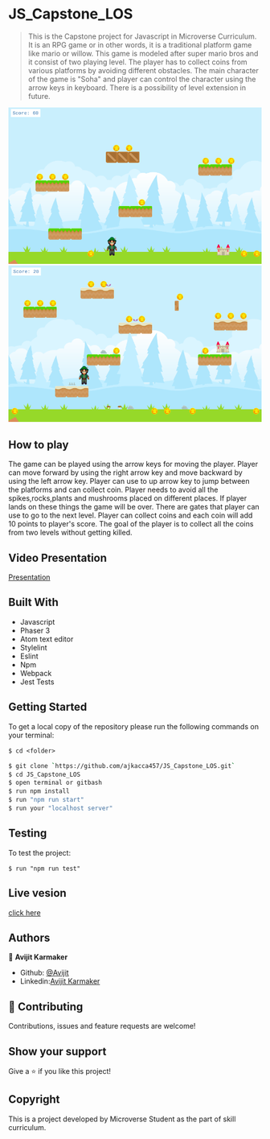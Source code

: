 # JS_Capstone_LOS

> This is the Capstone project for Javascript in Microverse Curriculum. It is an RPG game or in other words, it is a traditional platform game like mario or willow. This game is modeled after super mario bros and it consist of two playing level. The player has to collect coins from various platforms by avoiding different obstacles. The main character of the game is "Soha" and player can control the character using the arrow keys in keyboard. There is a possibility of level extension in future.

![screenshot](./src/assets/interface1.png)
![screenshot](./src/assets/interface2.png)

## How to play

The game can be played using the arrow keys for moving the player. Player can move forward by using the right arrow key and move backward by using the left arrow key. Player can use to up arrow key to jump between the platforms and can collect coin. Player needs to avoid all the spikes,rocks,plants and mushrooms placed on different places. If player lands on these things the game will be over. There are gates that player can use to go to the next level. Player can collect coins and each coin will add 10 points to player's score. The goal of the player is to collect all the coins from two levels without getting killed.

## Video Presentation
[Presentation](https://www.loom.com/share/3878bb087a7d40b7a86de3fc7724b337)

## Built With

- Javascript
- Phaser 3
- Atom text editor
- Stylelint
- Eslint
- Npm
- Webpack
- Jest Tests


## Getting Started

To get a local copy of the repository please run the following commands on your terminal:

```
$ cd <folder>
```

```bash
$ git clone `https://github.com/ajkacca457/JS_Capstone_LOS.git`
$ cd JS_Capstone_LOS
$ open terminal or gitbash
$ run npm install
$ run "npm run start"
$ run your "localhost server"
```

## Testing

To test the project:

```
$ run "npm run test"

```

## Live vesion
[click here]()

## Authors

👤 **Avijit Karmaker**

- Github: [@Avijit](https://github.com/ajkacca457)
- Linkedin:[Avijit Karmaker](https://www.linkedin.com/in/avijit-karmaker-8738a54)

## 🤝 Contributing

Contributions, issues and feature requests are welcome!

## Show your support

Give a ⭐️ if you like this project!

## Copyright
This is a project developed by Microverse Student as the part of skill curriculum.
